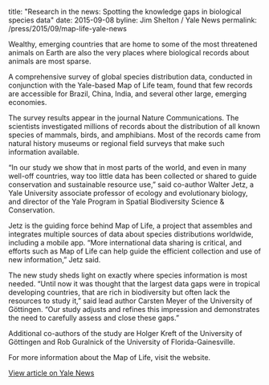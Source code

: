 title: "Research in the news: Spotting the knowledge gaps in biological species data"
date: 2015-09-08
byline: Jim Shelton / Yale News
permalink: /press/2015/09/map-life-yale-news


Wealthy, emerging countries that are home to some of the most threatened animals on Earth are also the very places where biological records about animals are most sparse.

A comprehensive survey of global species distribution data, conducted in conjunction with the Yale-based Map of Life team, found that few records are accessible for Brazil, China, India, and several other large, emerging economies.

The survey results appear in the journal Nature Communications. The scientists investigated millions of records about the distribution of all known species of mammals, birds, and amphibians. Most of the records came from natural history museums or regional field surveys that make such information available.

“In our study we show that in most parts of the world, and even in many well-off countries, way too little data has been collected or shared to guide conservation and sustainable resource use,” said co-author Walter Jetz, a Yale University associate professor of ecology and evolutionary biology, and director of the Yale Program in Spatial Biodiversity Science &amp; Conservation.

Jetz is the guiding force behind Map of Life, a project that assembles and integrates multiple sources of data about species distributions worldwide, including a mobile app. “More international data sharing is critical, and efforts such as Map of Life can help guide the efficient collection and use of new information,” Jetz said.

The new study sheds light on exactly where species information is most needed. “Until now it was thought that the largest data gaps were in tropical developing countries, that are rich in biodiversity but often lack the resources to study it,” said lead author Carsten Meyer of the University of Göttingen. “Our study adjusts and refines this impression and demonstrates the need to carefully assess and close these gaps.”

Additional co-authors of the study are Holger Kreft of the University of Göttingen and Rob Guralnick of the University of Florida-Gainesville.

For more information about the Map of Life, visit the website.

[View article on Yale News](http://news.yale.edu/2015/09/08/research-news-spotting-knowledge-gaps-biological-species-data)

